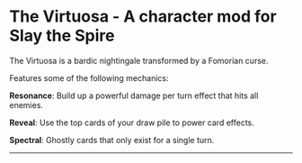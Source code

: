 # The Virtuosa - A character mod for Slay the Spire 
The
Virtuosa is a bardic nightingale transformed by a Fomorian curse.

Features some of the following mechanics:

**Resonance**: Build up a powerful damage per turn effect that hits all enemies.

**Reveal**: Use the top cards of your draw pile to power card effects.

**Spectral**: Ghostly cards that only exist for a single turn.

---
